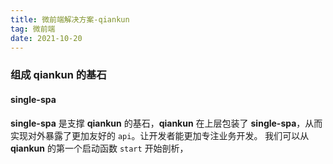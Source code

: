 ```yaml
---
title: 微前端解决方案-qiankun
tag: 微前端
date: 2021-10-20
---
```


### 组成 qiankun 的基石

#### single-spa

**single-spa** 是支撑 **qiankun** 的基石，**qiankun** 在上层包装了 **single-spa**，从而实现对外暴露了更加友好的 `api`。让开发者能更加专注业务开发。
我们可以从 **qiankun** 的第一个启动函数 `start` 开始剖析，



